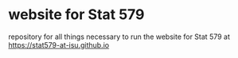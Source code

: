 # website for Stat 579

repository for all things necessary to run the website for Stat 579 at https://stat579-at-isu.github.io
